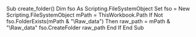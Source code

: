 Sub create_folder()
	Dim fso As Scripting.FileSystemObject
	Set fso = New Scripting.FileSystemObject
	mPath = ThisWorkbook.Path
	If Not fso.FolderExists(mPath & "\Raw_data") Then
		raw_path = mPath & "\Raw_data"
		fso.CreateFolder raw_path
	End If
End Sub

